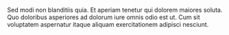 Sed modi non blanditiis quia. Et aperiam tenetur qui dolorem maiores soluta. Quo doloribus asperiores ad dolorum iure omnis odio est ut. Cum sit voluptatem aspernatur itaque aliquam exercitationem adipisci nesciunt.